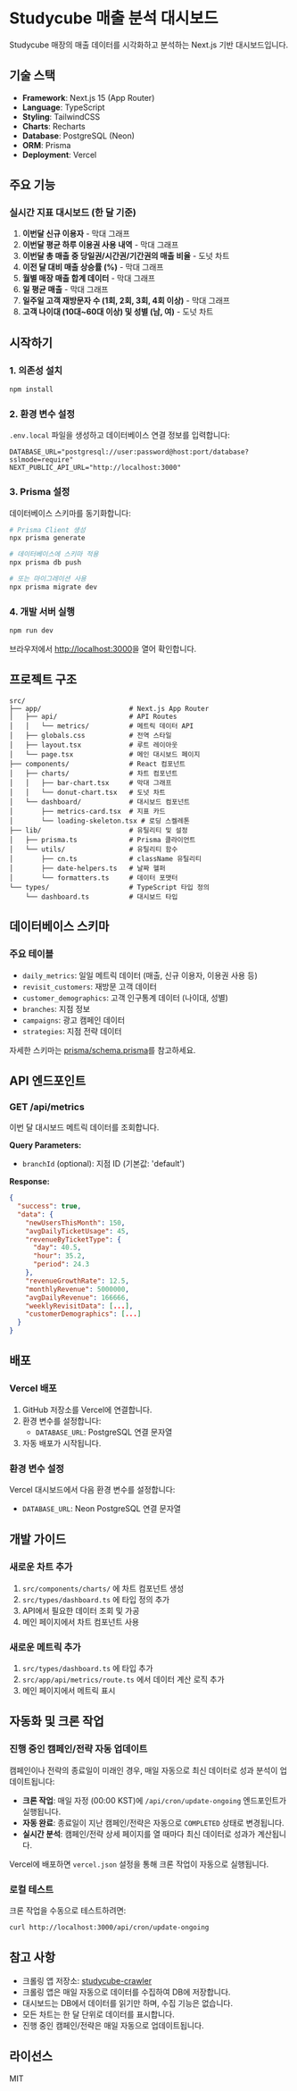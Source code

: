 # Studycube 매출 분석 대시보드

Studycube 매장의 매출 데이터를 시각화하고 분석하는 Next.js 기반 대시보드입니다.

## 기술 스택

- **Framework**: Next.js 15 (App Router)
- **Language**: TypeScript
- **Styling**: TailwindCSS
- **Charts**: Recharts
- **Database**: PostgreSQL (Neon)
- **ORM**: Prisma
- **Deployment**: Vercel

## 주요 기능

### 실시간 지표 대시보드 (한 달 기준)

1. **이번달 신규 이용자** - 막대 그래프
2. **이번달 평균 하루 이용권 사용 내역** - 막대 그래프
3. **이번달 총 매출 중 당일권/시간권/기간권의 매출 비율** - 도넛 차트
4. **이전 달 대비 매출 상승률 (%)** - 막대 그래프
5. **월별 매장 매출 합계 데이터** - 막대 그래프
6. **일 평균 매출** - 막대 그래프
7. **일주일 고객 재방문자 수 (1회, 2회, 3회, 4회 이상)** - 막대 그래프
8. **고객 나이대 (10대~60대 이상) 및 성별 (남, 여)** - 도넛 차트

## 시작하기

### 1. 의존성 설치

```bash
npm install
```

### 2. 환경 변수 설정

`.env.local` 파일을 생성하고 데이터베이스 연결 정보를 입력합니다:

```env
DATABASE_URL="postgresql://user:password@host:port/database?sslmode=require"
NEXT_PUBLIC_API_URL="http://localhost:3000"
```

### 3. Prisma 설정

데이터베이스 스키마를 동기화합니다:

```bash
# Prisma Client 생성
npx prisma generate

# 데이터베이스에 스키마 적용
npx prisma db push

# 또는 마이그레이션 사용
npx prisma migrate dev
```

### 4. 개발 서버 실행

```bash
npm run dev
```

브라우저에서 [http://localhost:3000](http://localhost:3000)을 열어 확인합니다.

## 프로젝트 구조

```
src/
├── app/                      # Next.js App Router
│   ├── api/                  # API Routes
│   │   └── metrics/          # 메트릭 데이터 API
│   ├── globals.css           # 전역 스타일
│   ├── layout.tsx            # 루트 레이아웃
│   └── page.tsx              # 메인 대시보드 페이지
├── components/               # React 컴포넌트
│   ├── charts/               # 차트 컴포넌트
│   │   ├── bar-chart.tsx     # 막대 그래프
│   │   └── donut-chart.tsx   # 도넛 차트
│   └── dashboard/            # 대시보드 컴포넌트
│       ├── metrics-card.tsx  # 지표 카드
│       └── loading-skeleton.tsx # 로딩 스켈레톤
├── lib/                      # 유틸리티 및 설정
│   ├── prisma.ts             # Prisma 클라이언트
│   └── utils/                # 유틸리티 함수
│       ├── cn.ts             # className 유틸리티
│       ├── date-helpers.ts   # 날짜 헬퍼
│       └── formatters.ts     # 데이터 포맷터
└── types/                    # TypeScript 타입 정의
    └── dashboard.ts          # 대시보드 타입
```

## 데이터베이스 스키마

### 주요 테이블

- `daily_metrics`: 일일 메트릭 데이터 (매출, 신규 이용자, 이용권 사용 등)
- `revisit_customers`: 재방문 고객 데이터
- `customer_demographics`: 고객 인구통계 데이터 (나이대, 성별)
- `branches`: 지점 정보
- `campaigns`: 광고 캠페인 데이터
- `strategies`: 지점 전략 데이터

자세한 스키마는 [prisma/schema.prisma](prisma/schema.prisma)를 참고하세요.

## API 엔드포인트

### GET /api/metrics

이번 달 대시보드 메트릭 데이터를 조회합니다.

**Query Parameters:**
- `branchId` (optional): 지점 ID (기본값: 'default')

**Response:**
```json
{
  "success": true,
  "data": {
    "newUsersThisMonth": 150,
    "avgDailyTicketUsage": 45,
    "revenueByTicketType": {
      "day": 40.5,
      "hour": 35.2,
      "period": 24.3
    },
    "revenueGrowthRate": 12.5,
    "monthlyRevenue": 5000000,
    "avgDailyRevenue": 166666,
    "weeklyRevisitData": [...],
    "customerDemographics": [...]
  }
}
```

## 배포

### Vercel 배포

1. GitHub 저장소를 Vercel에 연결합니다.
2. 환경 변수를 설정합니다:
   - `DATABASE_URL`: PostgreSQL 연결 문자열
3. 자동 배포가 시작됩니다.

### 환경 변수 설정

Vercel 대시보드에서 다음 환경 변수를 설정합니다:

- `DATABASE_URL`: Neon PostgreSQL 연결 문자열

## 개발 가이드

### 새로운 차트 추가

1. `src/components/charts/` 에 차트 컴포넌트 생성
2. `src/types/dashboard.ts` 에 타입 정의 추가
3. API에서 필요한 데이터 조회 및 가공
4. 메인 페이지에서 차트 컴포넌트 사용

### 새로운 메트릭 추가

1. `src/types/dashboard.ts` 에 타입 추가
2. `src/app/api/metrics/route.ts` 에서 데이터 계산 로직 추가
3. 메인 페이지에서 메트릭 표시

## 자동화 및 크론 작업

### 진행 중인 캠페인/전략 자동 업데이트

캠페인이나 전략의 종료일이 미래인 경우, 매일 자동으로 최신 데이터로 성과 분석이 업데이트됩니다:

- **크론 작업**: 매일 자정 (00:00 KST)에 `/api/cron/update-ongoing` 엔드포인트가 실행됩니다.
- **자동 완료**: 종료일이 지난 캠페인/전략은 자동으로 `COMPLETED` 상태로 변경됩니다.
- **실시간 분석**: 캠페인/전략 상세 페이지를 열 때마다 최신 데이터로 성과가 계산됩니다.

Vercel에 배포하면 `vercel.json` 설정을 통해 크론 작업이 자동으로 실행됩니다.

### 로컬 테스트

크론 작업을 수동으로 테스트하려면:

```bash
curl http://localhost:3000/api/cron/update-ongoing
```

## 참고 사항

- 크롤링 앱 저장소: [studycube-crawler](https://github.com/bomnalstudy/studycube-crawler)
- 크롤링 앱은 매일 자동으로 데이터를 수집하여 DB에 저장합니다.
- 대시보드는 DB에서 데이터를 읽기만 하며, 수집 기능은 없습니다.
- 모든 차트는 한 달 단위로 데이터를 표시합니다.
- 진행 중인 캠페인/전략은 매일 자동으로 업데이트됩니다.

## 라이선스

MIT
